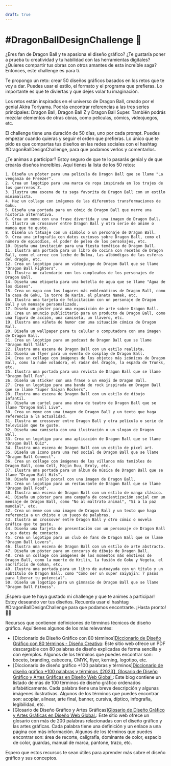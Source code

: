 ```yaml
---

draft: true
---
```


# #DragonBallDesignChallenge 🐉

¿Eres fan de Dragon Ball y te apasiona el diseño gráfico? ¿Te gustaría poner a prueba tu creatividad y tu habilidad con las herramientas digitales? ¿Quieres compartir tus obras con otros amantes de esta increíble saga? Entonces, este challenge es para ti.

Te propongo un reto: crear 50 diseños gráficos basados en los retos que te voy a dar. Puedes usar el estilo, el formato y el programa que prefieras. Lo importante es que te diviertas y que dejes volar tu imaginación.

Los retos están inspirados en el universo de Dragon Ball, creado por el genial Akira Toriyama. Podrás encontrar referencias a las tres series principales: Dragon Ball, Dragon Ball Z y Dragon Ball Super. También podrás mezclar elementos de otras obras, como películas, cómics, videojuegos, etc.

El challenge tiene una duración de 50 días, uno por cada prompt. Puedes empezar cuando quieras y seguir el orden que prefieras. Lo único que te pido es que compartas tus diseños en las redes sociales con el hashtag #DragonBallDesignChallenge, para que podamos verlos y comentarlos.

¿Te animas a participar? Estoy seguro de que te lo pasarás genial y de que crearás diseños increíbles. Aquí tienes la lista de los 50 retos:

```
1. Diseña un póster para una película de Dragon Ball que se llame "La venganza de Freezer".
2. Crea un logotipo para una marca de ropa inspirada en los trajes de los guerreros Z.
3. Ilustra una escena de tu saga favorita de Dragon Ball con un estilo minimalista.
4. Haz un collage con imágenes de las diferentes transformaciones de Goku.
5. Diseña una portada para un cómic de Dragon Ball que narre una historia alternativa.
6. Crea un meme con una frase divertida y una imagen de Dragon Ball.
7. Ilustra un crossover entre Dragon Ball y otra serie de anime o manga que te guste.
8. Diseña un tatuaje con un símbolo o un personaje de Dragon Ball.
9. Crea una infografía con datos curiosos sobre Dragon Ball, como el número de episodios, el poder de pelea de los personajes, etc.
10. Diseña una invitación para una fiesta temática de Dragon Ball.
11. Ilustra una portada para un libro de cocina con recetas de Dragon Ball, como el arroz con leche de Bulma, las albóndigas de las esferas del dragón, etc.
12. Crea un logotipo para un videojuego de Dragon Ball que se llame "Dragon Ball Fighters".
13. Ilustra un calendario con los cumpleaños de los personajes de Dragon Ball.
14. Diseña una etiqueta para una botella de agua que se llame "Agua de los dioses".
15. Crea un mapa con los lugares más emblemáticos de Dragon Ball, como la casa de Goku, la torre de Karin, el planeta Namek, etc.
16. Ilustra una tarjeta de felicitación con un personaje de Dragon Ball y un mensaje personalizado.
17. Diseña un póster para una exposición de arte sobre Dragon Ball.
18. Crea un anuncio publicitario para un producto de Dragon Ball, como una figura de acción, una camiseta, un llavero, etc.
19. Ilustra una viñeta de humor con una situación cómica de Dragon Ball.
20. Diseña un wallpaper para tu celular o computadora con una imagen de Dragon Ball.
21. Crea un logotipo para un podcast de Dragon Ball que se llame "Dragon Ball Talk".
22. Ilustra una escena de Dragon Ball con un estilo realista.
23. Diseña un flyer para un evento de cosplay de Dragon Ball.
24. Crea un collage con imágenes de los objetos más icónicos de Dragon Ball, como la nube voladora, el radar del dragón, la espada de Trunks, etc.
25. Ilustra una portada para una revista de Dragon Ball que se llame "Dragon Ball Fan".
26. Diseña un sticker con una frase o un emoji de Dragon Ball.
27. Crea un logotipo para una banda de rock inspirada en Dragon Ball que se llame "Super Saiyan Rockers".
28. Ilustra una escena de Dragon Ball con un estilo de dibujo infantil.
29. Diseña un cartel para una obra de teatro de Dragon Ball que se llame "Dragon Ball Live".
30. Crea un meme con una imagen de Dragon Ball y un texto que haga referencia a la actualidad.
31. Ilustra un crossover entre Dragon Ball y otra película o serie de televisión que te guste.
32. Diseña una camiseta con una ilustración o un slogan de Dragon Ball.
33. Crea un logotipo para una aplicación de Dragon Ball que se llame "Dragon Ball Quiz".
34. Ilustra una escena de Dragon Ball con un estilo de pixel art.
35. Diseña un icono para una red social de Dragon Ball que se llame "Dragon Ball Connect".
36. Crea un collage con imágenes de los villanos más temibles de Dragon Ball, como Cell, Majin Buu, Broly, etc.
37. Ilustra una portada para un álbum de música de Dragon Ball que se llame "Dragon Ball Hits".
38. Diseña un sello postal con una imagen de Dragon Ball.
39. Crea un logotipo para un restaurante de Dragon Ball que se llame "Dragon Ball Food".
40. Ilustra una escena de Dragon Ball con un estilo de manga clásico.
41. Diseña un póster para una campaña de concientización social con un mensaje de Dragon Ball, como "No al maltrato animal", "Sí a la paz mundial", etc.
42. Crea un meme con una imagen de Dragon Ball y un texto que haga referencia a un chiste o un juego de palabras.
43. Ilustra un crossover entre Dragon Ball y otro cómic o novela gráfica que te guste.
44. Diseña una tarjeta de presentación con un personaje de Dragon Ball y sus datos de contacto.
45. Crea un logotipo para un club de fans de Dragon Ball que se llame "Dragon Ball Lovers".
46. Ilustra una escena de Dragon Ball con un estilo de arte abstracto.
47. Diseña un póster para un concurso de dibujo de Dragon Ball.
48. Crea un collage con imágenes de los momentos más emotivos de Dragon Ball, como la muerte de Krilin, la fusión de Goku y Vegeta, el sacrificio de Gohan, etc.
49. Ilustra una portada para un libro de autoayuda con un título y un subtítulo de Dragon Ball, como "Cómo ser un super saiyajin: 7 pasos para liberar tu potencial".
50. Diseña un logotipo para un gimnasio de Dragon Ball que se llame "Dragon Ball Fitness".
```

¡Espero que te haya gustado mi challenge y que te animes a participar! Estoy deseando ver tus diseños. Recuerda usar el hashtag #DragonBallDesignChallenge para que podamos encontrarte. ¡Hasta pronto! 🙋‍♂️


<section>
Recursos que contienen definiciones de términos técnicos de diseño gráfico. Aquí tienes algunos de los más relevantes:

- [Diccionario de Diseño Gráfico con 80 términos]<a href="https://esferacreativa.com/diccionario-de-diseno-grafico/" class="sr-only">Diccionario de Diseño Gráfico con 80 términos - Diseño Creativo</a>: Este sitio web ofrece un PDF descargable con 80 palabras de diseño explicadas de forma sencilla y con ejemplos. Algunos de los términos que puedes encontrar son: boceto, branding, cabecera, CMYK, flyer, kerning, logotipo, etc.
- [Diccionario de diseño gráfico +100 palabras y términos]<a href="https://taniaizquierdo.com/diccionario-diseno-grafico/" class="sr-only">Diccionario de diseño gráfico +100 palabras y términos【2023】<a href="http://www.guiasytutoriales.es/disenowebglobal/diccionarios-tecnicos/glosario-dise%C3%B1o-gr%C3%A1fico.php" class="sr-only">Glosario de Diseño Gráfico y Artes Gráficas en Diseño Web Global.</a>: Este blog contiene un listado de más de 100 términos de diseño gráfico ordenados alfabéticamente. Cada palabra tiene una breve descripción y algunas imágenes ilustrativas. Algunos de los términos que puedes encontrar son: acoplar, alinear, arte final, banner, cursiva, díptico, infografía, legibilidad, etc.
- [Glosario de Diseño Gráfico y Artes Gráficas]<a href="http://www.guiasytutoriales.es/disenowebglobal/diccionarios-tecnicos/glosario-dise%C3%B1o-gr%C3%A1fico.php" class="sr-only">Glosario de Diseño Gráfico y Artes Gráficas en Diseño Web Global.</a>: Este sitio web ofrece un glosario con más de 200 palabras relacionadas con el diseño gráfico y las artes gráficas. Cada palabra tiene una definición y un enlace a una página con más información. Algunos de los términos que puedes encontrar son: área de recorte, caligrafía, dominante de color, espacio de color, guardas, manual de marca, pantone, trazo, etc.

Espero que estos recursos te sean útiles para aprender más sobre el diseño gráfico y sus conceptos.

</section>

<a href="" class="sr-only"></a>
<a href="" class="sr-only"></a> 